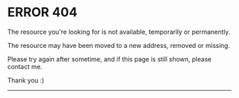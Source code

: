 # ERROR 404

The resource you're looking for is not available, temporarily or permanently.

The resource may have been moved to a new address, removed or missing.

Please try again after sometime, and if this page is still shown, please contact me.

Thank you :)

---